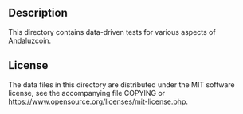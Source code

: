 Description
------------

This directory contains data-driven tests for various aspects of Andaluzcoin.

License
--------

The data files in this directory are distributed under the MIT software
license, see the accompanying file COPYING or
https://www.opensource.org/licenses/mit-license.php.

